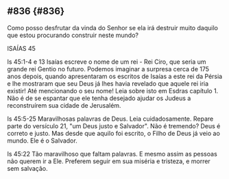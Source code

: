 ## #836 {#836}

Como posso desfrutar da vinda do Senhor se ela irá destruir muito daquilo que estou procurando construir neste mundo?

ISAÍAS 45

Is 45:1-4 e 13 Isaías escreve o nome de um rei - Rei Ciro, que seria um grande rei Gentio no futuro. Podemos imaginar a surpresa cerca de 175 anos depois, quando apresentaram os escritos de Isaías a este rei da Pérsia e lhe mostraram que seu Deus já lhes havia revelado que aquele rei iria existir! Até mencionando o seu nome! Leia sobre isto em Esdras capítulo 1\. Não é de se espantar que ele tenha desejado ajudar os Judeus a reconstruírem sua cidade de Jerusalém.

Is 45:5-25 Maravilhosas palavras de Deus. Leia cuidadosamente. Repare parte do versículo 21, &quot;um Deus justo e Salvador&quot;. Não é tremendo? Deus é correto e justo. Mas desde que aquilo foi escrito, o Filho de Deus já veio ao mundo. Ele é o Salvador.

Is 45:22 Tão maravilhoso que faltam palavras. E mesmo assim as pessoas não querem ir a Ele. Preferem seguir em sua miséria e tristeza, e morrer sem salvação.